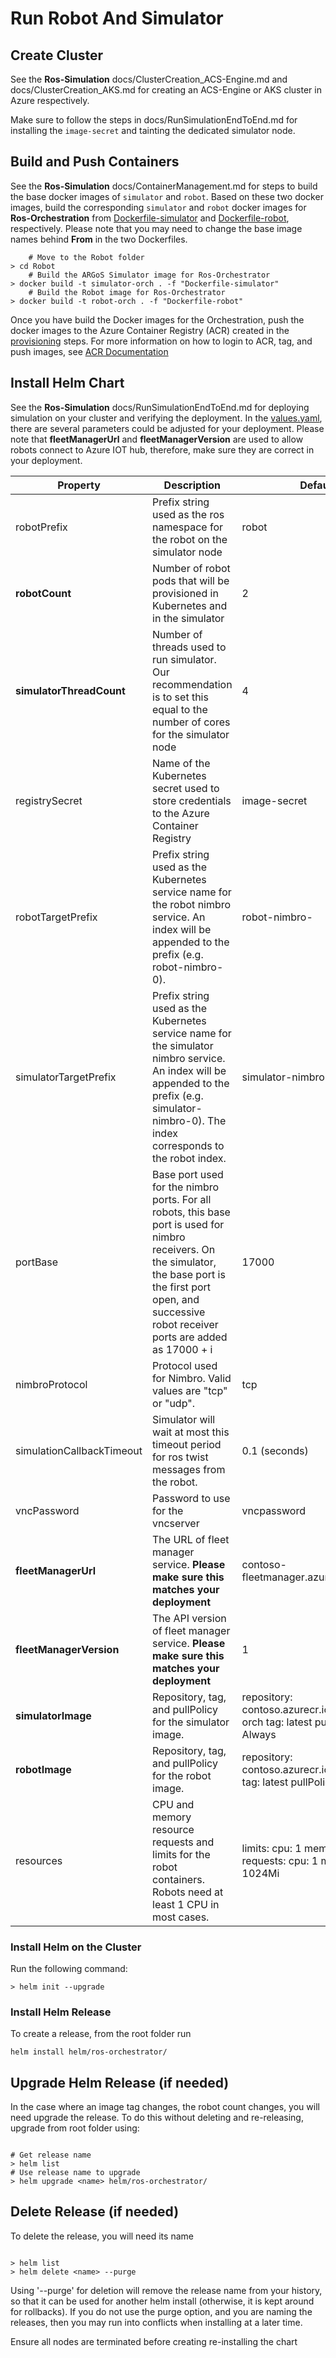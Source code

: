 # Run Robot And Simulator

## Create Cluster

See the **Ros-Simulation** docs/ClusterCreation_ACS-Engine.md and docs/ClusterCreation_AKS.md for creating an ACS-Engine or AKS cluster in Azure respectively.

Make sure to follow the steps in docs/RunSimulationEndToEnd.md for installing the `image-secret` and tainting the dedicated simulator node.

## Build and Push Containers

See the **Ros-Simulation** docs/ContainerManagement.md for steps to build the base docker images of ```simulator``` and ```robot```. Based on these two docker images, build the corresponding ```simulator``` and ```robot``` docker images for **Ros-Orchestration** from [Dockerfile-simulator](../Robot/Dockerfile-simulator) and [Dockerfile-robot](../Robot/Dockerfile-robot), respectively. Please note that you may need to change the base image names behind **From** in the two Dockerfiles.

```console
    # Move to the Robot folder
> cd Robot
    # Build the ARGoS Simulator image for Ros-Orchestrator
> docker build -t simulator-orch . -f "Dockerfile-simulator"
    # Build the Robot image for Ros-Orchestrator
> docker build -t robot-orch . -f "Dockerfile-robot"
```

Once you have build the Docker images for the Orchestration, push the docker images to the Azure Container Registry (ACR) created in the [provisioning](./Provisioning.md) steps. For more information on how to login to ACR, tag, and push images, see [ACR Documentation](https://docs.microsoft.com/en-us/azure/container-registry/container-registry-get-started-docker-cli)

## Install Helm Chart

See the **Ros-Simulation** docs/RunSimulationEndToEnd.md for deploying simulation on your cluster and verifying the deployment. In the [values.yaml](../helm/ros-orchestrator/values.yaml), there are several parameters could be adjusted for your deployment. Please note that **fleetManagerUrl** and **fleetManagerVersion** are used to allow robots connect to Azure IOT hub, therefore, make sure they are correct in your deployment.

| Property                  | Description       | Default                                                                 |
|---------------------------|----------------------------------------------------------------------------------------------------------------------------------------------------------------------------------------------------------------------|-------------------------------------------------------------------------|
| robotPrefix               | Prefix string used as the ros namespace for the robot on the simulator node                                                                                                                                          | robot                                                                   |
| **robotCount**                | Number of robot pods that will be provisioned in Kubernetes and in the simulator                                                                                                                                     | 2                                                                       |
| **simulatorThreadCount**      | Number of threads used to run simulator. Our recommendation is to set this equal to the number of cores for the simulator node                                                                                            | 4                                                                       |
| registrySecret            | Name of the Kubernetes secret used to store credentials to the Azure Container Registry                                                                                                                              | image-secret                                                            |
| robotTargetPrefix         | Prefix string used as the Kubernetes service name for the robot nimbro service. An index will be appended to the prefix (e.g. robot-nimbro-0).                                                                       | robot-nimbro-                                                           |
| simulatorTargetPrefix     | Prefix string used as the Kubernetes service name for the simulator nimbro service. An index will be appended to the prefix (e.g. simulator-nimbro-0). The index corresponds to the robot index.                     | simulator-nimbro-                                                       |
| portBase                  | Base port used for the nimbro ports. For all robots, this base port is used for nimbro receivers. On the simulator, the base port is the first port open, and successive robot receiver ports are added as 17000 + i | 17000                                                                   |
| nimbroProtocol            | Protocol used for Nimbro. Valid values are "tcp" or "udp".                                                                                                                                                           | tcp                                                                     |
| simulationCallbackTimeout | Simulator will wait at most this timeout period for ros twist messages from the robot.                                                                                                                               | 0.1 (seconds)                                                           |
| vncPassword               | Password to use for the vncserver                                                                                                                                                                                    | vncpassword                                                             |
| **fleetManagerUrl**               | The URL of fleet manager service. **Please make sure this matches your deployment**                                                                                                                                                                                  | contoso-fleetmanager.azurewebsites.net                                                             |
| **fleetManagerVersion**               | The API version of fleet manager service. **Please make sure this matches your deployment**                                                                                                                                                                                 | 1                                                             |
| **simulatorImage**            | Repository, tag, and pullPolicy for the simulator image.                                                                                                                                                             | repository: contoso.azurecr.io/simulator-orch tag: latest pullPolicy: Always |
| **robotImage**                | Repository, tag, and pullPolicy for the robot image.                                                                                                                                                                 | repository: contoso.azurecr.io/robot-orch tag: latest pullPolicy: Always     |
| resources                 | CPU and memory resource requests and limits for the robot containers. Robots need at least 1 CPU in most cases.                                                                                                      | limits:   cpu: 1   memory: 1024Mi requests:   cpu: 1   memory: 1024Mi   |


### Install Helm on the Cluster

Run the following command:

```> helm init --upgrade```

### Install Helm Release

To create a release, from the root folder run

```helm install helm/ros-orchestrator/```

## Upgrade Helm Release (if needed)

In the case where an image tag changes, the robot count changes, you will need upgrade the release. To do this without deleting and re-releasing, upgrade from root folder using:

```console

# Get release name
> helm list
# Use release name to upgrade
> helm upgrade <name> helm/ros-orchestrator/

```

## Delete Release (if needed)

To delete the release, you will need its name

```console

> helm list
> helm delete <name> --purge
```

Using '--purge' for deletion will remove the release name from your history, so that it can be used for another helm install (otherwise, it is kept around for rollbacks). If you do not use the purge option, and you are naming the releases, then you may run into conflicts when installing at a later time.

Ensure all nodes are terminated before creating re-installing the chart
